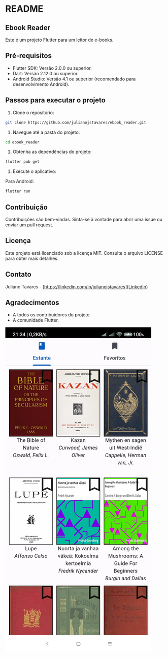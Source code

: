 # README

## Ebook Reader

Este é um projeto Flutter para um leitor de e-books.

## Pré-requisitos

- Flutter SDK: Versão 2.0.0 ou superior.
- Dart: Versão 2.12.0 ou superior.
- Android Studio: Versão 4.1 ou superior (recomendado para desenvolvimento Android).

## Passos para executar o projeto

1. Clone o repositório:

```bash
git clone https://github.com/julianojstavares/ebook_reader.git
```

1. Navegue até a pasta do projeto:

```bash
cd ebook_reader
```

1. Obtenha as dependências do projeto:

```bash
flutter pub get
```

1. Execute o aplicativo:

Para Android:

```bash
flutter run
```

## Contribuição

Contribuições são bem-vindas. Sinta-se à vontade para abrir uma issue ou enviar um pull request.

## Licença

Este projeto está licenciado sob a licença MIT. Consulte o arquivo LICENSE para obter mais detalhes.

## Contato

Juliano Tavares - [https://linkedin.com/in/julianojstavares](LinkedIn)

## Agradecimentos

- A todos os contribuidores do projeto.
- A comunidade Flutter.

![Screenshot](screenshot.jpg "Tela inicial")
